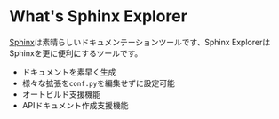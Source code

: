 # What's Sphinx Explorer

[Sphinx](http://www.sphinx-doc.org)は素晴らしいドキュメンテーションツールです、Sphinx ExplorerはSphinxを更に便利にするツールです。


- ドキュメントを素早く生成
- 様々な拡張を`conf.py`を編集せずに設定可能
- オートビルド支援機能
- APIドキュメント作成支援機能
